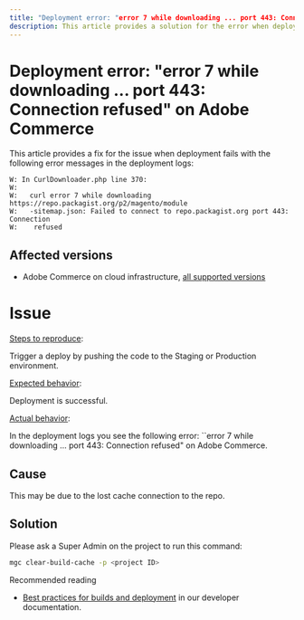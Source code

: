 ```yaml
---
title: "Deployment error: "error 7 while downloading ... port 443: Connection refused" on Adobe Commerce"
description: This article provides a solution for the error when deploying: "error 7 while downloading ... port 443: Connection refused".
---
```

# Deployment error: "error 7 while downloading ... port 443: Connection refused" on Adobe Commerce

This article provides a fix for the issue when deployment fails with the following error messages in the deployment logs:

```console
W: In CurlDownloader.php line 370:
W:
W:   curl error 7 while downloading https://repo.packagist.org/p2/magento/module
W:   -sitemap.json: Failed to connect to repo.packagist.org port 443: Connection
W:    refused
```

## Affected versions

* Adobe Commerce on cloud infrastructure, [all supported versions](https://magento.com/sites/default/files/magento-software-lifecycle-policy.pdf)

# Issue

 <u>Steps to reproduce</u>:

 Trigger a deploy by pushing the code to the Staging or Production environment.

 <u>Expected behavior</u>:

 Deployment is successful.

 <u>Actual behavior</u>:

 In the deployment logs you see the following error: ``error 7 while downloading ... port 443: Connection refused" on Adobe Commerce.

## Cause

 This may be due to the lost cache connection to the repo.

 ## Solution

 Please ask a Super Admin on the project to run this command:

 ```bash
 mgc clear-build-cache -p <project ID>
 ```
Recommended reading

* [Best practices for builds and deployment](https://devdocs.magento.com/cloud/reference/discover-deploy.html#best-practices) in our developer documentation.
